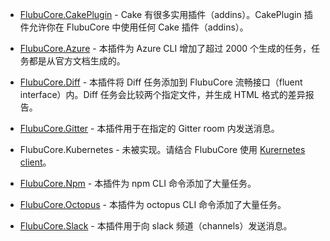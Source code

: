 - [FlubuCore.CakePlugin](https://github.com/flubu-core/FlubuCore.CakePlugin) - Cake 有很多实用插件（addins）。CakePlugin 插件允许你在 FlubuCore 中使用任何 Cake 插件（addins）。

- [FlubuCore.Azure](https://github.com/flubu-core/FlubuCore.Azure) - 本插件为 Azure CLI 增加了超过 2000 个生成的任务，任务都是从官方文档生成的。

- [FlubuCore.Diff](https://github.com/flubu-core/FlubuCore.Diff) - 本插件将 Diff 任务添加到 FlubuCore 流畅接口（fluent interface）内。Diff 任务会比较两个指定文件，并生成 HTML 格式的差异报告。

- [FlubuCore.Gitter](https://github.com/flubu-core/FlubuCore.Gitter) - 本插件用于在指定的 Gitter room 内发送消息。

- FlubuCore.Kubernetes - 未被实现。请结合 FlubuCore 使用 [Kurernetes client](https://github.com/kubernetes-client/csharp)。

- [FlubuCore.Npm](https://github.com/flubu-core/FlubuCore.Npm) - 本插件为 npm CLI 命令添加了大量任务。

- [FlubuCore.Octopus](https://github.com/flubu-core/FlubuCore.Octopus) - 本插件为 octopus CLI 命令添加了大量任务。

- [FlubuCore.Slack](https://github.com/flubu-core/FlubuCore.Slack) - 本插件用于向 slack 频道（channels）发送消息。

